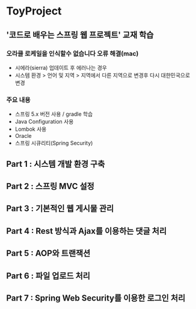 # ToyProject

## '코드로 배우는 스프링 웹 프로젝트' 교재 학습


### 오라클 로케일을 인식할수 없습니다 오류 해결(mac)
- 시에라(sierra) 업데이트 후 에러나는 경우
- 시스템 환경 > 언어 및 지역 > 지역에서 다른 지역으로 변경후 다시 대한민국으로 변경

### 주요 내용
- 스프링 5.x 버전 사용 / gradle 학습
- Java Configuration 사용
- Lombok 사용
- Oracle
- 스프링 시큐리티(Spring Security)

## Part 1 : 시스템 개발 환경 구축

## Part 2 : 스프링 MVC 설정

## Part 3 : 기본적인 웹 게시물 관리

## Part 4 : Rest 방식과 Ajax를 이용하는 댓글 처리

## Part 5 : AOP와 트랜잭션

## Part 6 : 파일 업로드 처리

## Part 7 : Spring Web Security를 이용한 로그인 처리












